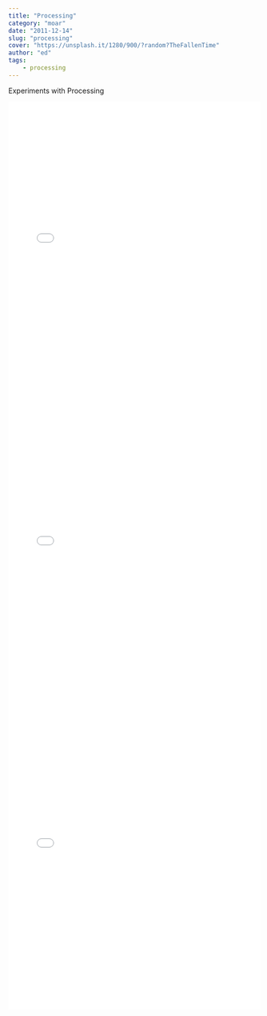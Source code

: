 ```yaml
---
title: "Processing"
category: "moar"
date: "2011-12-14"
slug: "processing"
cover: "https://unsplash.it/1280/900/?random?TheFallenTime"
author: "ed"
tags:
    - processing
---
```


Experiments with Processing

<style>.embed-container {position: relative; padding-bottom: 120%; height: 0; overflow: hidden;} .embed-container iframe, .embed-container object, .embed-container embed { position: absolute; top: 0; left: 0; width: 100%; height: 100%; }</style><div class='embed-container'><iframe src='//instagram.com/p/Bg30LY5g11G/embed/' frameborder='0' scrolling='no' allowtransparency='true'></iframe></div>

<style>.embed-container {position: relative; padding-bottom: 120%; height: 0; overflow: hidden;} .embed-container iframe, .embed-container object, .embed-container embed { position: absolute; top: 0; left: 0; width: 100%; height: 100%; }</style><div class='embed-container'><iframe src='//instagram.com/p/BhKeqZLDSWq/embed/' frameborder='0' scrolling='no' allowtransparency='true'></iframe></div>

<style>.embed-container {position: relative; padding-bottom: 120%; height: 0; overflow: hidden;} .embed-container iframe, .embed-container object, .embed-container embed { position: absolute; top: 0; left: 0; width: 100%; height: 100%; }</style><div class='embed-container'><iframe src='//instagram.com/p/BhEmq8WA5bC/embed/' frameborder='0' scrolling='no' allowtransparency='true'></iframe></div>
